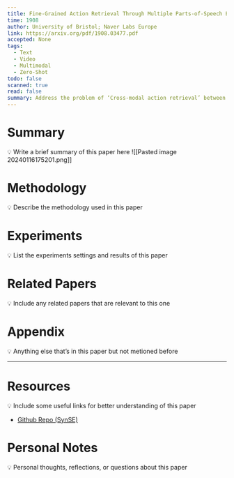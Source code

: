 ```yaml
---
title: Fine-Grained Action Retrieval Through Multiple Parts-of-Speech Embeddings
time: 1908
author: University of Bristol; Naver Labs Europe
link: https://arxiv.org/pdf/1908.03477.pdf
accepted: None
tags:
  - Text
  - Video
  - Multimodal
  - Zero-Shot
todo: false
scanned: true
read: false
summary: Address the problem of ‘Cross-modal action retrieval’ between text and video by disentangling PoS and learning corresponding networks (MMENs). Both PoS-aware and PoS-agnostic losses are used to learn the model.
---
```

# Summary
💡 Write a brief summary of this paper here
![[Pasted image 20240116175201.png]]
# Methodology
💡 Describe the methodology used in this paper

# Experiments
💡 List the experiments settings and results of this paper

# Related Papers
💡 Include any related papers that are relevant to this one

# Appendix
💡 Anything else that’s in this paper but not metioned before

---
# Resources
💡 Include some useful links for better understanding of this paper
- [Github Repo (SynSE)](https://github.com/skelemoa/synse-zsl)

# Personal Notes
💡 Personal thoughts, reflections, or questions about this paper